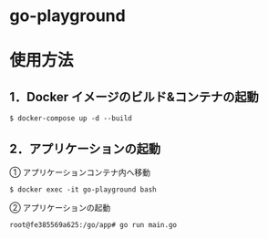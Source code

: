 # go-playground

# 使用方法

## 1．Docker イメージのビルド&コンテナの起動

```
$ docker-compose up -d --build
```

## 2．アプリケーションの起動

① アプリケーションコンテナ内へ移動

```
$ docker exec -it go-playground bash
```

② アプリケーションの起動

```
root@fe385569a625:/go/app# go run main.go
```
